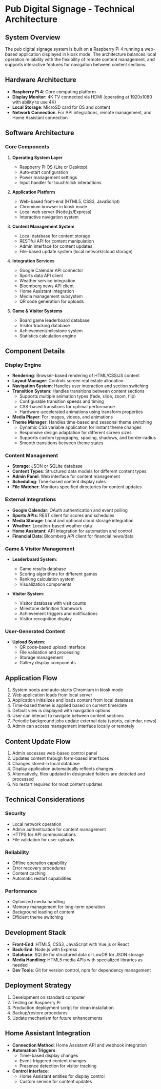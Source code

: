 # Pub Digital Signage - Technical Architecture

## System Overview

The pub digital signage system is built on a Raspberry Pi 4 running a web-based application displayed in kiosk mode. The architecture balances local operation reliability with the flexibility of remote content management, and supports interactive features for navigation between content sections.

## Hardware Architecture

- **Raspberry Pi 4**: Core computing platform
- **Display Monitor**: 4K TV connected via HDMI (operating at 1920x1080 with ability to use 4K)
- **Local Storage**: MicroSD card for OS and content
- **Network Connection**: For API integrations, remote management, and Home Assistant connection

## Software Architecture

### Core Components

1. **Operating System Layer**
   - Raspberry Pi OS (Lite or Desktop)
   - Auto-start configuration
   - Power management settings
   - Input handler for touch/click interactions

2. **Application Platform**
   - Web-based front-end (HTML5, CSS3, JavaScript)
   - Chromium browser in kiosk mode
   - Local web server (Node.js/Express)
   - Interactive navigation system

3. **Content Management System**
   - Local database for content storage
   - RESTful API for content manipulation
   - Admin interface for content updates
   - File-based update system (local network/cloud storage)

4. **Integration Services**
   - Google Calendar API connector
   - Sports data API client
   - Weather service integration
   - Bloomberg news API client
   - Home Assistant integration
   - Media management subsystem
   - QR code generation for uploads

5. **Game & Visitor Systems**
   - Board game leaderboard database
   - Visitor tracking database
   - Achievement/milestone system
   - Statistics calculation engine

## Component Details

### Display Engine

- **Rendering**: Browser-based rendering of HTML/CSS/JS content
- **Layout Manager**: Controls screen real estate allocation
- **Navigation System**: Handles user interaction and section switching
- **Transition System**: Handles transitions between content sections
  - Supports multiple animation types (fade, slide, zoom, flip)
  - Configurable transition speeds and timing
  - CSS-based transitions for optimal performance
  - Hardware-accelerated animations using transform properties
- **Media Player**: For images, videos, and animations
- **Theme Manager**: Handles time-based and seasonal theme switching
  - Dynamic CSS variable application for instant theme changes
  - Responsive design adaptation for different screen sizes
  - Supports custom typography, spacing, shadows, and border-radius
  - Smooth transitions between theme states

### Content Management

- **Storage**: JSON or SQLite database
- **Content Types**: Structured data models for different content types
- **Admin Panel**: Web interface for content management
- **Scheduling**: Time-based content display rules
- **File Watcher**: Monitors specified directories for content updates

### External Integrations

- **Google Calendar**: OAuth authentication and event polling
- **Sports APIs**: REST client for scores and schedules
- **Media Storage**: Local and optional cloud storage integration
- **Weather**: Location-based weather data
- **Home Assistant**: API integration for automation and control
- **Financial Data**: Bloomberg API client for financial news/data

### Game & Visitor Management

- **Leaderboard System**:
  - Game results database
  - Scoring algorithms for different games
  - Ranking calculation system
  - Visualization components

- **Visitor System**:
  - Visitor database with visit counts
  - Milestone definition framework
  - Achievement triggers and notifications
  - Visitor recognition display

### User-Generated Content

- **Upload System**:
  - QR code-based upload interface
  - File validation and processing
  - Storage management
  - Gallery display components

## Application Flow

1. System boots and auto-starts Chromium in kiosk mode
2. Web application loads from local server
3. Application initializes and loads content from local database
4. Time-based theme is applied based on current time/date
5. Default view is displayed with navigation options
6. User can interact to navigate between content sections
7. Periodic background jobs update external data (sports, calendar, news)
8. Admin can access management interface locally or remotely

## Content Update Flow

1. Admin accesses web-based control panel
2. Updates content through form-based interfaces
3. Changes stored in local database
4. Display application automatically reflects changes
5. Alternatively, files updated in designated folders are detected and processed
6. No restart required for most content updates

## Technical Considerations

### Security

- Local network operation
- Admin authentication for content management
- HTTPS for API communications
- File validation for user uploads

### Reliability

- Offline operation capability
- Error recovery procedures
- Content caching
- Automatic restart capabilities

### Performance

- Optimized media handling
- Memory management for long-term operation
- Background loading of content
- Efficient theme switching

## Development Stack

- **Front-End**: HTML5, CSS3, JavaScript with Vue.js or React
- **Back-End**: Node.js with Express
- **Database**: SQLite for structured data or LowDB for JSON storage
- **Media Handling**: HTML5 media APIs with specialized libraries as needed
- **Dev Tools**: Git for version control, npm for dependency management

## Deployment Strategy

1. Development on standard computer
2. Testing on Raspberry Pi
3. Production deployment script for clean installation
4. Backup/restore procedures
5. Update mechanism for future enhancements

## Home Assistant Integration

- **Connection Method**: Home Assistant API and webhook integration
- **Automation Triggers**:
  - Time-based display changes
  - Event-triggered content changes
  - Presence detection for visitor tracking
- **Control Interface**:
  - Home Assistant entities for display control
  - Custom service for content updates